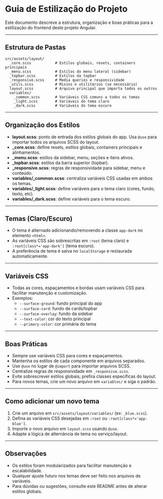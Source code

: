 # Guia de Estilização do Projeto

Este documento descreve a estrutura, organização e boas práticas para a estilização do frontend deste projeto Angular.

---

## Estrutura de Pastas

```
src/assets/layout/
  _core.scss           # Estilos globais, resets, containers principais
  _menu.scss           # Estilos do menu lateral (sidebar)
  _topbar.scss         # Estilos da topbar
  _responsive.scss     # Media queries e responsividade
  _utils.scss          # Mixins e utilitários (se necessário)
  layout.scss          # Arquivo principal que importa todos os outros
  variables/
    _common.scss       # Variáveis CSS comuns a todos os temas
    _light.scss        # Variáveis do tema claro
    _dark.scss         # Variáveis do tema escuro
```

---

## Organização dos Estilos

- **layout.scss**: ponto de entrada dos estilos globais do app. Usa `@use` para importar todos os arquivos SCSS do layout.
- **_core.scss**: define resets, estilos globais, containers principais e alinhamentos.
- **_menu.scss**: estilos da sidebar, menu, seções e itens ativos.
- **_topbar.scss**: estilos da barra superior (topbar).
- **_responsive.scss**: regras de responsividade para sidebar, menu e conteúdo.
- **variables/_common.scss**: centraliza variáveis CSS usadas em ambos os temas.
- **variables/_light.scss**: define variáveis para o tema claro (cores, fundo, texto, etc).
- **variables/_dark.scss**: define variáveis para o tema escuro.

---

## Temas (Claro/Escuro)

- O tema é alternado adicionando/removendo a classe `app-dark` no elemento `<html>`.
- As variáveis CSS são sobrescritas em `:root` (tema claro) e `:root[class*='app-dark']` (tema escuro).
- A preferência de tema é salva no `localStorage` e restaurada automaticamente.

---

## Variáveis CSS

- Todas as cores, espaçamentos e bordas usam variáveis CSS para facilitar manutenção e customização.
- Exemplos:
  - `--surface-ground`: fundo principal do app
  - `--surface-card`: fundo de cards/topbar
  - `--surface-overlay`: fundo da sidebar
  - `--text-color`: cor do texto principal
  - `--primary-color`: cor primária do tema

---

## Boas Práticas

- Sempre use variáveis CSS para cores e espaçamentos.
- Mantenha os estilos de cada componente em arquivos separados.
- Use `@use` no lugar de `@import` para importar arquivos SCSS.
- Centralize regras de responsividade em `_responsive.scss`.
- Evite sobrescrever estilos globais; prefira classes específicas do layout.
- Para novos temas, crie um novo arquivo em `variables/` e siga o padrão.

---

## Como adicionar um novo tema

1. Crie um arquivo em `src/assets/layout/variables/` (ex: `_blue.scss`).
2. Defina as variáveis CSS desejadas em `:root` ou `:root[class*='app-blue']`.
3. Importe o novo arquivo em `layout.scss` usando `@use`.
4. Adapte a lógica de alternância de tema no serviço/layout.

---

## Observações

- Os estilos foram modularizados para facilitar manutenção e escalabilidade.
- Qualquer ajuste futuro nos temas deve ser feito nos arquivos de variáveis.
- Para dúvidas ou sugestões, consulte este README antes de alterar estilos globais. 